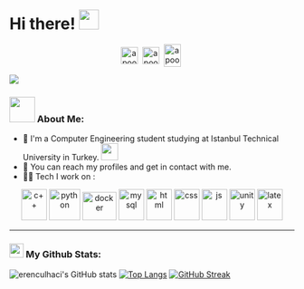 # Hi there! <img src="https://github.com/TheDudeThatCode/TheDudeThatCode/blob/master/Assets/Hi.gif" width="35" />
<p align="center">
<a href="https://twitter.com/erenculhaci" target="blank"><img align="center" src="https://cdn.jsdelivr.net/npm/simple-icons@3.0.1/icons/twitter.svg" alt="apoorv__tyagi" height="30" width="30" /></a>&nbsp;
<a href="https://linkedin.com/in/erenculhaci" target="blank"><img align="center" src="https://cdn.jsdelivr.net/npm/simple-icons@3.0.1/icons/linkedin.svg" alt="apoorvtyagi" height="30" width="30" /></a>&nbsp;
<a href="http://discord.com/users/erenculhaci" target="blank"><img align="center" src="https://cdn.jsdelivr.net/npm/simple-icons@3.0.1/icons/discord.svg" alt="apoorv#4040" height="40" width="30" /></a>&nbsp;
</p>

![](https://camo.githubusercontent.com/992babdffd8c74a1502de375fbdf7e4d54773242/68747470733a2f2f6d656469612e67697068792e636f6d2f6d656469612f53576f536b4e36447854737a71494b4571762f67697068792e676966)

### <img src="https://github.com/TheDudeThatCode/TheDudeThatCode/blob/master/Assets/Developer.gif" width="45" /> About Me:
- 🏦 I'm a Computer Engineering student studying at Istanbul Technical University in Turkey. 
      <img src="https://media.giphy.com/media/WUlplcMpOCEmTGBtBW/giphy.gif" width="30">
- 👯 You can reach my profiles and get in contact with me.
- 🧑‍💻 Tech I work on :

<p align="center">
      <img src="https://upload.wikimedia.org/wikipedia/commons/1/18/ISO_C%2B%2B_Logo.svg" alt="c++" width="45" height="55"/>
      <img src="https://www.vectorlogo.zone/logos/python/python-icon.svg" alt="python" width="55" height="55"/>
      <img src="https://www.vectorlogo.zone/logos/docker/docker-official.svg" alt="docker" width="60" height="50"/>
      <img src="https://www.vectorlogo.zone/logos/mysql/mysql-icon.svg" alt="mysql" width="45" height="55"/>
      <img src="https://upload.wikimedia.org/wikipedia/commons/6/61/HTML5_logo_and_wordmark.svg" alt="html" width="45" height="55"/>
      <img src="https://www.vectorlogo.zone/logos/w3_css/w3_css-official.svg" alt="css" width="45" height="55"/>
      <img src="https://www.vectorlogo.zone/logos/javascript/javascript-icon.svg" alt="js" width="45" height="55"/>
      <img src="https://www.vectorlogo.zone/logos/unity3d/unity3d-ar21.svg" alt="unity" width="45" height="55"/>
      <img src="https://upload.wikimedia.org/wikipedia/commons/9/92/LaTeX_logo.svg" alt="latex" width="45" height="55"/>  
</p>

---
### <img src='https://media1.giphy.com/media/du3J3cXyzhj75IOgvA/giphy.gif?cid=ecf05e47x2g034i9pzwtzzsd3xgg2w9nr94t4tflbbgo3008&rid=giphy.gif' width='25' /> My Github Stats:
![erenculhaci's GitHub stats](https://github-readme-stats.vercel.app/api?username=erenculhaci&theme=dark&show_icons=true)
[![Top Langs](https://github-readme-stats.vercel.app/api/top-langs/?username=erenculhaci&layout=compact&text_color=daf7dc&bg_color=151515&hide=css,html,php)](https://github.com/anuraghazra/github-readme-stats)
[![GitHub Streak](https://github-readme-streak-stats.herokuapp.com/?user=erenculhaci&theme=dark)](https://git.io/streak-stats)

<!--START_SECTION:waka-->

<!--END_SECTION:waka-->
